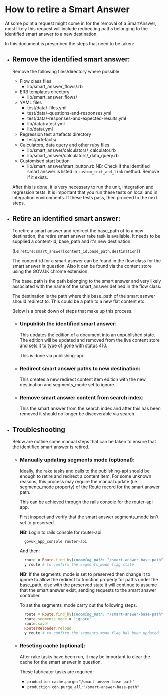# How to retire a Smart Answer

At some point a request might come in for the removal of a SmartAnswer, most likely this request will include redirecting paths belonging to the identified smart answer to a new destination.

In this document is prescribed the steps that need to be taken:

- ## Remove the identified smart answer:

  Remove the following files/directory where possible:
    - Flow class files
      - lib/smart_answer_flows/<smart-answer-name>.rb
    - ERB templates directory
      - lib/smart_answer_flows/<smart-answer-name>
    - YAML files
      - test/data/<smart-answer-name>-files.yml
      - test/data/<smart-answer-name>-questions-and-responses.yml
      - test/data/<smart-answer-name>-responses-and-expected-results.yml
      - lib/data/rates/<smart-answer-name>.yml
      - lib/data/<smart-answer-name>.yml
    - Regression test artefacts directory
      - test/artefacts/<smart-answer-name>
    - Calculators, data query and other ruby files
      - lib/smart_answer/calculators/<smart-answer-name>_calculator.rb
      - lib/smart_answer/calculators/<smart-answer-name>_data_query.rb
    - Customised start button
      - lib/smart_answer/start_button.rb
      NB: Check if the identified smart answer is listed in `custom_text_and_link` method. Remove if it exists. 

  After this is done, it is very necessary to run the unit, integration and
  regression tests. It is important that you run these tests on local and in
  integration environments. If these tests pass, then proceed to the next steps.

- ## Retire an identified smart answer:

  To retire a smart answer and redirect the base_path of to a new destination,
  the retire smart answer rake task is available. It needs to be supplied a
  content-id, base_path and it's new destination.

  (i.e `retire:smart_answer[content_id,base_path,destination]`)

  The content-id for a smart asnwer can be found in the flow class for the smart
  answer in question. Also it can be found via the content store using the
  GOV.UK chrome extension.

  The base_path is the path belonging to the smart answer and very likely
  associated with the name of the smart_answer defined in the flow class.

  The destination is the path where this base_path of the smart asnwer should redirect to. This could be a path to a new flat content etc.

  Below is a break down of steps that make up this process.

  - ### Unpublish the identified smart answer:

    This updates the edition of a document into an unpublished state. The
    edition will be updated and removed from the live content store and
    sets it to type of gone with status 410.

    This is done via publishing-api.

  - ### Redirect smart answer paths to new destination:

    This creates a new redirect content item edition with the new destination
    and segments_mode set to ignore.

  - ### Remove smart answer content from search index:

    This the smart answer from the search index and after this has been removed
    it should no longer be discoverable via search.

- ## Troubleshooting

  Below are outline some manual steps that can be taken to ensure that the
  identified smart answer is retired.

  - ### Manually updating segments mode (optional):

    Ideally, the rake tasks and calls to the publishing-api should be enough to
    retire and redirect a content item. For some unknown reasons, this process
    may require the manual update (i.e segments_mode property) of the Route
    record for the smart answer path.

    This can be achieved through the rails console for the router-api app.

    First inspect and verify that the smart answer segments_mode isn't set to
    preserved.

    **NB:**
    Login to rails console for router-api

    ```bash
      govuk_app_console router-api
    ```
    And then:

    ```ruby
      route = Route.find_by(incoming_path: "/smart-answer-base-path")
      y route # to confirm the segments_mode flag state
    ```

    **NB:** If the segments_mode is set to preserved then change it to ignore to allow the redirect to function properly for paths under the base_path, else with the preserved state it will continue to assume that the smart answer exist,
    sending requests to the smart answer controller.

    To set the segments_mode carry out the following steps.

    ```ruby
      route = Route.find_by(incoming_path: "/smart-answer-base-path")
      route.segments_mode = "ignore"
      route.save!
      RouterReloader.reload
      y route # to confirm the segments_mode flag has been updated
    ```

  - ### Reseting cache (optional):

    After rake tasks have been run, it may be important to clear the cache for the smart answer in question.

    These fabricator tasks are required:
    - `production cache.purge:"/smart-answer-base-path"`
    - `production cdn.purge_all:"/smart-answer-base-path"`
